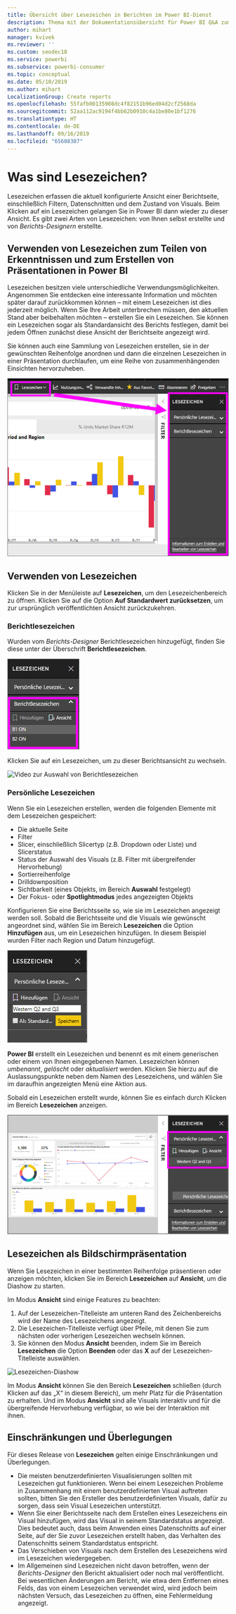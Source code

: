 ```yaml
---
title: Übersicht über Lesezeichen in Berichten im Power BI-Dienst
description: Thema mit der Dokumentationsübersicht für Power BI Q&A zum Stellen von Fragen in natürlicher Sprache.
author: mihart
manager: kvivek
ms.reviewer: ''
ms.custom: seodec18
ms.service: powerbi
ms.subservice: powerbi-consumer
ms.topic: conceptual
ms.date: 05/10/2019
ms.author: mihart
LocalizationGroup: Create reports
ms.openlocfilehash: 55fafb00135908dc4f82151b96ed04d2cf2568da
ms.sourcegitcommit: 52aa112ac9194f4bb62b0910c4a1be80e1bf1276
ms.translationtype: HT
ms.contentlocale: de-DE
ms.lasthandoff: 09/16/2019
ms.locfileid: "65608307"
---
```

# <a name="what-are-bookmarks"></a>Was sind Lesezeichen?
Lesezeichen erfassen die aktuell konfigurierte Ansicht einer Berichtseite, einschließlich Filtern, Datenschnitten und dem Zustand von Visuals. Beim Klicken auf ein Lesezeichen gelangen Sie in Power BI dann wieder zu dieser Ansicht. Es gibt zwei Arten von Lesezeichen: von Ihnen selbst erstellte und von *Berichts-Designern* erstellte.

## <a name="use-bookmarks-to-share-insights-and-build-stories-in-power-bi"></a>Verwenden von Lesezeichen zum Teilen von Erkenntnissen und zum Erstellen von Präsentationen in Power BI 
Lesezeichen besitzen viele unterschiedliche Verwendungsmöglichkeiten. Angenommen Sie entdecken eine interessante Information und möchten später darauf zurückkommen können – mit einem Lesezeichen ist dies jederzeit möglich. Wenn Sie Ihre Arbeit unterbrechen müssen, den aktuellen Stand aber beibehalten möchten – erstellen Sie ein Lesezeichen. Sie können ein Lesezeichen sogar als Standardansicht des Berichts festlegen, damit bei jedem Öffnen zunächst diese Ansicht der Berichtseite angezeigt wird. 

Sie können auch eine Sammlung von Lesezeichen erstellen, sie in der gewünschten Reihenfolge anordnen und dann die einzelnen Lesezeichen in einer Präsentation durchlaufen, um eine Reihe von zusammenhängenden Einsichten hervorzuheben.  

![Anzeigen des Bereichs „Lesezeichen“ durch Auswählen aus dem Menüband](media/end-user-bookmarks/power-bi-bookmarks-pane.png)

## <a name="using-bookmarks"></a>Verwenden von Lesezeichen
Klicken Sie in der Menüleiste auf **Lesezeichen**, um den Lesezeichenbereich zu öffnen. Klicken Sie auf die Option **Auf Standardwert zurücksetzen**, um zur ursprünglich veröffentlichten Ansicht zurückzukehren.

### <a name="report-bookmarks"></a>Berichtlesezeichen
Wurden vom *Berichts-Designer* Berichtlesezeichen hinzugefügt, finden Sie diese unter der Überschrift **Berichtlesezeichen**. 

![Anzeigen von Berichtlesezeichen](media/end-user-bookmarks/power-bi-report-bookmark.png)

Klicken Sie auf ein Lesezeichen, um zu dieser Berichtsansicht zu wechseln. 

![Video zur Auswahl von Berichtlesezeichen](media/end-user-bookmarks/power-bi-bookmarks.gif)

### <a name="personal-bookmarks"></a>Persönliche Lesezeichen

Wenn Sie ein Lesezeichen erstellen, werden die folgenden Elemente mit dem Lesezeichen gespeichert:

* Die aktuelle Seite
* Filter
* Slicer, einschließlich Slicertyp (z.B. Dropdown oder Liste) und Slicerstatus
* Status der Auswahl des Visuals (z.B. Filter mit übergreifender Hervorhebung)
* Sortierreihenfolge
* Drilldownposition
* Sichtbarkeit (eines Objekts, im Bereich **Auswahl** festgelegt)
* Der Fokus- oder **Spotlightmodus** jedes angezeigten Objekts

Konfigurieren Sie eine Berichtsseite so, wie sie im Lesezeichen angezeigt werden soll. Sobald die Berichtsseite und die Visuals wie gewünscht angeordnet sind, wählen Sie im Bereich **Lesezeichen** die Option **Hinzufügen** aus, um ein Lesezeichen hinzufügen. In diesem Beispiel wurden Filter nach Region und Datum hinzugefügt. 

![Hinzufügen von persönlichen Lesezeichen](media/end-user-bookmarks/power-bi-add-personal.png)

**Power BI** erstellt ein Lesezeichen und benennt es mit einem generischen oder einem von Ihnen eingegebenen Namen. Lesezeichen können *umbenannt*, *gelöscht* oder *aktualisiert* werden. Klicken Sie hierzu auf die Auslassungspunkte neben dem Namen des Lesezeichens, und wählen Sie im daraufhin angezeigten Menü eine Aktion aus.

Sobald ein Lesezeichen erstellt wurde, können Sie es einfach durch Klicken im Bereich **Lesezeichen** anzeigen. 

![Hinzufügen von persönlichen Lesezeichen](media/end-user-bookmarks/power-bi-personal-bookmark.png)


<!--
## Arranging bookmarks
As you create bookmarks, you might find that the order in which you create them isn't necessarily the same order you'd like to present them to your audience. No problem, you can easily rearrange the order of bookmarks.

In the **Bookmarks** pane, simply drag-and-drop bookmarks to change their order, as shown in the following image. The yellow bar between bookmarks designates where the dragged bookmark will be placed.

![Change bookmark order by drag-and-drop](media/desktop-bookmarks/bookmarks_06.png)

The order of your bookmarks can become important when you use the **View** feature of bookmarks, as described in the next section. 

-->

## <a name="bookmarks-as-a-slide-show"></a>Lesezeichen als Bildschirmpräsentation
Wenn Sie Lesezeichen in einer bestimmten Reihenfolge präsentieren oder anzeigen möchten, klicken Sie im Bereich **Lesezeichen** auf **Ansicht**, um die Diashow zu starten.

Im Modus **Ansicht** sind einige Features zu beachten:

1. Auf der Lesezeichen-Titelleiste am unteren Rand des Zeichenbereichs wird der Name des Lesezeichens angezeigt.
2. Die Lesezeichen-Titelleiste verfügt über Pfeile, mit denen Sie zum nächsten oder vorherigen Lesezeichen wechseln können.
3. Sie können den Modus **Ansicht** beenden, indem Sie im Bereich **Lesezeichen** die Option **Beenden** oder das **X** auf der Lesezeichen-Titelleiste auswählen. 

![Lesezeichen-Diashow](media/end-user-bookmarks/power-bi-bookmark-slideshow.png)

Im Modus **Ansicht** können Sie den Bereich **Lesezeichen** schließen (durch Klicken auf das „X“ in diesem Bereich), um mehr Platz für die Präsentation zu erhalten. Und im Modus **Ansicht** sind alle Visuals interaktiv und für die übergreifende Hervorhebung verfügbar, so wie bei der Interaktion mit ihnen. 

<!--
## Visibility - using the Selection pane
With the release of bookmarks, the new **Selection** pane is also introduced. The **Selection** pane provides a list of all objects on the current page and allows you to select the object and specify whether a given object is visible. 

![Enable the Selection pane](media/desktop-bookmarks/bookmarks_08.png)

You can select an object using the **Selection** pane. Also, you can toggle whether the object is currently visible by clicking the eye icon to the right of the visual. 

![Selection pane](media/desktop-bookmarks/bookmarks_09.png)

When a bookmark is added, the visible status of each object is also saved based on its setting in the **Selection** pane. 

It's important to note that **slicers** continue to filter a report page, regardless of whether they are visible. As such, you can create many different bookmarks, with different slicer settings, and make a single report page appear very different (and highlight different insights) in various bookmarks.


## Bookmarks for shapes and images
You can also link shapes and images to bookmarks. With this feature, when you click on an object, it will show the bookmark associated with that object. This can be especially useful when working with buttons; you can learn more by reading the article about [using buttons in Power BI](desktop-buttons.md). 

To assign a bookmark to an object, select the object, then expand the **Action** section from the **Format Shape** pane, as shown in the following image.

![Add bookmark link to an object](media/desktop-bookmarks/bookmarks_10.png)

Once you turn the **Action** slider to **On** you can select whether the object is a back button, a bookmark, or a Q&A command. If you select bookmark, you can then select which of your bookmarks the object is linked to.

There are all sorts of interesting things you can do with object-linked bookmarking. You can create a visual table of contents on your report page, or you can provide different views (such as visual types) of the same information, just by clicking on an object.

When you are in editing mode you can use ctrl+click to follow the link, and when not in edit mode, simply click the object to follow the link. 


## Bookmark groups

Beginning with the August 2018 release of **Power BI Desktop**, you can create and use bookmark groups. A bookmark group is a collection of bookmarks that you specify, which can be shown and organized as a group. 

To create a bookmark group, hold down the CTRL key and select the bookmarks you want to include in the group, then click the ellipses beside any of the selected bookmarks, and select **Group** from the menu that appears.

![Create a bookmark group](media/desktop-bookmarks/bookmarks_15.png)

**Power BI Desktop** automatically names the group *Group 1*. Fortunately, you can just double-click on the name and rename it to whatever you want.

![Rename a bookmark group](media/desktop-bookmarks/bookmarks_16.png)

With any bookmark group, clicking on the bookmark group's name only expands or collapses the group of bookmarks, and does not represent a bookmark by itself. 

When using the **View** feature of bookmarks, the following applies:

* If the selected bookmark is in a group when you select **View** from bookmarks, only the bookmarks *in that group* are shown in the viewing session. 

* If the selected bookmark is not in a group, or is on the top level (such as the name of a bookmark group), then all bookmarks for the entire report are played, including bookmarks in any group. 

To ungroup bookmarks, just select any bookmark in a group, click the ellipses, and then select **Ungroup** from the menu that appears. 

![Ungroup a bookmark group](media/desktop-bookmarks/bookmarks_17.png)

Note that selecting **Ungroup** for any bookmark from a group takes all bookmarks out of the group (it deletes the group, but not the bookmarks themselves). So to remove a single bookmark from a group, you need to **Ungroup** any member from that group, which deletes the grouping, then select the members you want in the new group (using CTRL and clicking each bookmark), and select **Group** again. 
-->





## <a name="limitations-and-considerations"></a>Einschränkungen und Überlegungen
Für dieses Release von **Lesezeichen** gelten einige Einschränkungen und Überlegungen.

* Die meisten benutzerdefinierten Visualisierungen sollten mit Lesezeichen gut funktionieren. Wenn bei einem Lesezeichen Probleme in Zusammenhang mit einem benutzerdefinierten Visual auftreten sollten, bitten Sie den Ersteller des benutzerdefinierten Visuals, dafür zu sorgen, dass sein Visual Lesezeichen unterstützt. 
* Wenn Sie einer Berichtsseite nach dem Erstellen eines Lesezeichens ein Visual hinzufügen, wird das Visual in seinem Standardstatus angezeigt. Dies bedeutet auch, dass beim Anwenden eines Datenschnitts auf einer Seite, auf der Sie zuvor Lesezeichen erstellt haben, das Verhalten des Datenschnitts seinem Standardstatus entspricht.
* Das Verschieben von Visuals nach dem Erstellen des Lesezeichens wird im Lesezeichen wiedergegeben. 
* Im Allgemeinen sind Lesezeichen nicht davon betroffen, wenn der *Berichts-Designer* den Bericht aktualisiert oder noch mal veröffentlicht. Bei wesentlichen Änderungen am Bericht, wie etwa dem Entfernen eines Felds, das von einem Lesezeichen verwendet wird, wird jedoch beim nächsten Versuch, das Lesezeichen zu öffnen, eine Fehlermeldung angezeigt. 

<!--
## Next steps
spotlight?
-->
